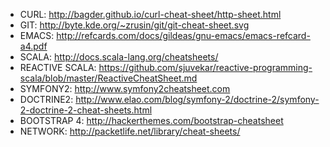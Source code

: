 * CURL: http://bagder.github.io/curl-cheat-sheet/http-sheet.html
* GIT: http://byte.kde.org/~zrusin/git/git-cheat-sheet.svg
* EMACS: http://refcards.com/docs/gildeas/gnu-emacs/emacs-refcard-a4.pdf
* SCALA: http://docs.scala-lang.org/cheatsheets/
* REACTIVE SCALA: https://github.com/sjuvekar/reactive-programming-scala/blob/master/ReactiveCheatSheet.md
* SYMFONY2: http://www.symfony2cheatsheet.com
* DOCTRINE2: http://www.elao.com/blog/symfony-2/doctrine-2/symfony-2-doctrine-2-cheat-sheets.html
* BOOTSTRAP 4: http://hackerthemes.com/bootstrap-cheatsheet
* NETWORK: http://packetlife.net/library/cheat-sheets/